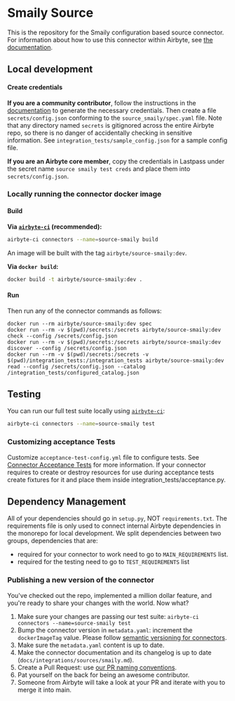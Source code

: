 # Smaily Source

This is the repository for the Smaily configuration based source connector.
For information about how to use this connector within Airbyte, see [the documentation](https://docs.airbyte.io/integrations/sources/smaily).

## Local development

#### Create credentials

**If you are a community contributor**, follow the instructions in the [documentation](https://docs.airbyte.io/integrations/sources/smaily)
to generate the necessary credentials. Then create a file `secrets/config.json` conforming to the `source_smaily/spec.yaml` file.
Note that any directory named `secrets` is gitignored across the entire Airbyte repo, so there is no danger of accidentally checking in sensitive information.
See `integration_tests/sample_config.json` for a sample config file.

**If you are an Airbyte core member**, copy the credentials in Lastpass under the secret name `source smaily test creds`
and place them into `secrets/config.json`.

### Locally running the connector docker image

#### Build

**Via [`airbyte-ci`](https://github.com/airbytehq/airbyte/blob/main/airbyte-ci/connectors/pipelines/README.md) (recommended):**

```bash
airbyte-ci connectors --name=source-smaily build
```

An image will be built with the tag `airbyte/source-smaily:dev`.

**Via `docker build`:**

```bash
docker build -t airbyte/source-smaily:dev .
```

#### Run

Then run any of the connector commands as follows:

```
docker run --rm airbyte/source-smaily:dev spec
docker run --rm -v $(pwd)/secrets:/secrets airbyte/source-smaily:dev check --config /secrets/config.json
docker run --rm -v $(pwd)/secrets:/secrets airbyte/source-smaily:dev discover --config /secrets/config.json
docker run --rm -v $(pwd)/secrets:/secrets -v $(pwd)/integration_tests:/integration_tests airbyte/source-smaily:dev read --config /secrets/config.json --catalog /integration_tests/configured_catalog.json
```

## Testing

You can run our full test suite locally using [`airbyte-ci`](https://github.com/airbytehq/airbyte/blob/main/airbyte-ci/connectors/pipelines/README.md):

```bash
airbyte-ci connectors --name=source-smaily test
```

### Customizing acceptance Tests

Customize `acceptance-test-config.yml` file to configure tests. See [Connector Acceptance Tests](https://docs.airbyte.com/connector-development/testing-connectors/connector-acceptance-tests-reference) for more information.
If your connector requires to create or destroy resources for use during acceptance tests create fixtures for it and place them inside integration_tests/acceptance.py.

## Dependency Management

All of your dependencies should go in `setup.py`, NOT `requirements.txt`. The requirements file is only used to connect internal Airbyte dependencies in the monorepo for local development.
We split dependencies between two groups, dependencies that are:

- required for your connector to work need to go to `MAIN_REQUIREMENTS` list.
- required for the testing need to go to `TEST_REQUIREMENTS` list

### Publishing a new version of the connector

You've checked out the repo, implemented a million dollar feature, and you're ready to share your changes with the world. Now what?

1. Make sure your changes are passing our test suite: `airbyte-ci connectors --name=source-smaily test`
2. Bump the connector version in `metadata.yaml`: increment the `dockerImageTag` value. Please follow [semantic versioning for connectors](https://docs.airbyte.com/contributing-to-airbyte/resources/pull-requests-handbook/#semantic-versioning-for-connectors).
3. Make sure the `metadata.yaml` content is up to date.
4. Make the connector documentation and its changelog is up to date (`docs/integrations/sources/smaily.md`).
5. Create a Pull Request: use [our PR naming conventions](https://docs.airbyte.com/contributing-to-airbyte/resources/pull-requests-handbook/#pull-request-title-convention).
6. Pat yourself on the back for being an awesome contributor.
7. Someone from Airbyte will take a look at your PR and iterate with you to merge it into main.

